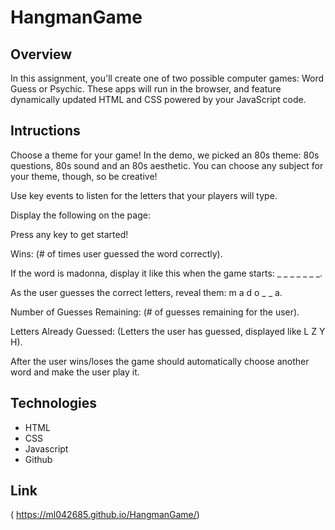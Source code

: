 # HangmanGame

## Overview
In this assignment, you'll create one of two possible computer games: Word Guess or Psychic. These apps will run in the browser, and feature dynamically updated HTML and CSS powered by your JavaScript code.

## Intructions
Choose a theme for your game! In the demo, we picked an 80s theme: 80s questions, 80s sound and an 80s aesthetic. You can choose any subject for your theme, though, so be creative!

Use key events to listen for the letters that your players will type.

Display the following on the page:

Press any key to get started!

Wins: (# of times user guessed the word correctly).

If the word is madonna, display it like this when the game starts: _ _ _ _ _ _ _.

As the user guesses the correct letters, reveal them: m a d o _ _ a.

Number of Guesses Remaining: (# of guesses remaining for the user).

Letters Already Guessed: (Letters the user has guessed, displayed like L Z Y H).

After the user wins/loses the game should automatically choose another word and make the user play it.

## Technologies
* HTML
* CSS
* Javascript
* Github

## Link
( https://ml042685.github.io/HangmanGame/)
